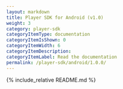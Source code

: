 ```yaml
---
layout: markdown
title: Player SDK for Android (v1.0)
weight: 3
category: player-sdk
categoryItemType: documentation
categoryItemIsShown: 0
categoryItemWidth: 6
categoryItemDescription:
categoryItemLabel: Read the documentation
permalink: /player-sdk/android/1.0.0/
---
```

{% include_relative README.md  %}
